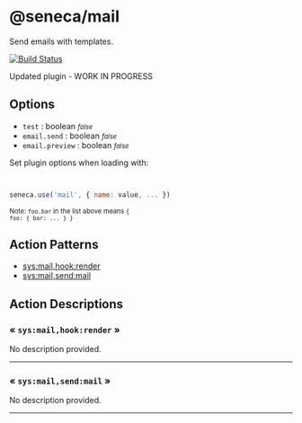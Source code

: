 # @seneca/mail


Send emails with templates.


[![Build Status](https://travis-ci.org/senecajs/seneca-mail.svg?branch=master)](https://travis-ci.org/senecajs/seneca-mail)



Updated plugin - WORK IN PROGRESS



<!--START:options-->


## Options

* `test` : boolean <i><small>false</small></i>
* `email.send` : boolean <i><small>false</small></i>
* `email.preview` : boolean <i><small>false</small></i>


Set plugin options when loading with:
```js


seneca.use('mail', { name: value, ... })


```


<small>Note: <code>foo.bar</code> in the list above means 
<code>{ foo: { bar: ... } }</code></small> 



<!--END:options-->


<!--START:action-list-->


## Action Patterns

* [sys:mail,hook:render](#-sysmailhookrender-)
* [sys:mail,send:mail](#-sysmailsendmail-)


<!--END:action-list-->

<!--START:action-desc-->


## Action Descriptions

### &laquo; `sys:mail,hook:render` &raquo;

No description provided.



----------
### &laquo; `sys:mail,send:mail` &raquo;

No description provided.



----------


<!--END:action-desc-->





